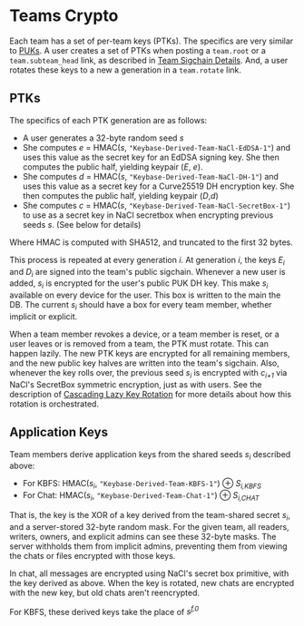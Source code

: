 
# Teams Crypto

Each team has a set of per-team keys (PTKs). The specifics are very similar to [PUKs](puk).
A user creates a set of PTKs when posting a `team.root` or a `team.subteam_head` link,
as described in [Team Sigchain Details](details). And, a user rotates these keys
to a new a generation in a `team.rotate` link.

## PTKs

The specifics of each PTK generation are as follows:

* A user generates a 32-byte random seed _s_
* She computes _e_ = HMAC(_s_, `"Keybase-Derived-Team-NaCl-EdDSA-1"`) and uses this value as the secret key for an EdDSA signing key. She then computes the public half, yielding keypair (_E_, _e_).
* She computes _d_ = HMAC(_s_, `"Keybase-Derived-Team-NaCl-DH-1"`) and uses this value as a secret key for a Curve25519 DH encryption key. She then computes the public half,
yielding keypair (_D_,_d_)
* She computes _c_ = HMAC(_s_, `"Keybase-Derived-Team-NaCl-SecretBox-1"`) to use as a
secret key in NaCl secretbox when encrypting previous seeds _s_. (See below for details)

Where HMAC is computed with SHA512, and truncated to the first 32 bytes.

This process is repeated at every generation _i_. At generation _i_, the keys <i>E<sub>i</sub></i>
and <i>D<sub>i</sub></i> are signed into the team's public sigchain. Whenever a new user is added,
<i>s<sub>i</sub></i> is encrypted for the user's public PUK DH key. This make <i>s<sub>i</sub></i> available on every device for the user. This box is written to the main the DB. The current <i>s<sub>i</sub></i> should have a box for every team member, whether implicit or explicit.

When a team member revokes a device, or a team member is reset, or a user
leaves or is removed from a team, the PTK must rotate. This can happen lazily.
The new PTK keys are encrypted for all remaining members, and the new public
key halves are written into the team's sigchain. Also, whenever the key rolls
over, the previous seed <i>s<sub>i</sub></i> is encrypted with
<i>c<sub>i+1</sub></i> via NaCl's SecretBox symmetric encryption, just as with
users. See the description of [Cascading Lazy Key Rotation](clkr) for more details
about how this rotation is orchestrated.

## Application Keys

Team members derive application keys from the shared seeds <i>s<sub>i</sub></i> described
above:

* For KBFS: HMAC(<i>s<sub>i</sub></i>, `"Keybase-Derived-Team-KBFS-1"`) ⊕ <i>S<sub>i,KBFS</sub></i>
* For Chat: HMAC(<i>s<sub>i</sub></i>, `"Keybase-Derived-Team-Chat-1"`) ⊕ <i>S<sub>i,CHAT</sub></i>

That is, the key is the XOR of a key derived from the team-shared secret <i>s<sub>i</sub></i>,
and a server-stored 32-byte random mask. For the given team, all readers, writers, owners,
and explicit admins can see these 32-byte masks. The server withholds them from implicit admins,
preventing them from viewing the chats or files encrypted with those keys.

In chat, all messages are encrypted using NaCl's secret box primitive, with the key derived
as above.  When the key is rotated, new chats are encrypted with the new key, but old chats
aren't reencrypted.

For KBFS, these derived keys take the place of <i>s<sup>f,0</sup></i>
​​
